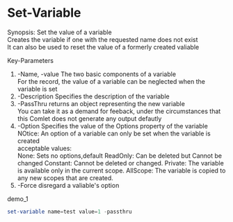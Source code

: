 # Set-Variable

Synopsis:
Set the value of a variable  
Creates the variable if one with the requested name does not exist  
It can also be used to reset the value of a formerly created valiable    

Key-Parameters
1. -Name, -value
   The two basic components of a variable  
   For the record, the value of a variable can be neglected when the variable is set  
2. -Description
   Specifies the description of the variable
3. -PassThru
   returns an object representing the new variable  
   You can take it as a demand for feeback, under the circumstances that this Comlet does not generate any output defautly 
4. -Option
   Specifies the value of the Options property of the variable  
   NOtice: An option of a variable can only be set when the variable is created  
   acceptable values:  
   None: Sets no options,default
   ReadOnly: Can be deleted but Cannot be changed
   Constant: Cannot be deleted or changed. 
   Private: The variable is available only in the current scope.
   AllScope: The variable is copied to any new scopes that are created.
5. -Force
   disregard a valiable's option
   
demo_1
```powershell
set-variable name=test value=1 -passthru 
```